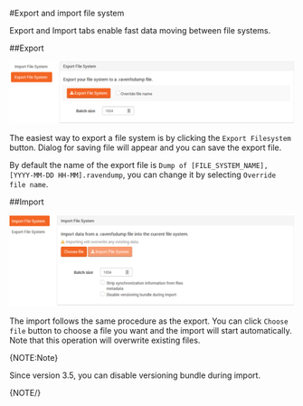 ﻿#Export and import file system

Export and Import tabs enable fast data moving between file systems.

##Export

![Figure 1. Studio. Tasks. Export](images/export-1.png)  

The easiest way to export a file system is by clicking the `Export Filesystem` button. Dialog for saving file will appear and you can save the export file.

By default the name of the export file is `Dump of [FILE_SYSTEM_NAME], [YYYY-MM-DD HH-MM].ravendump`, you can change it by selecting `Override file name`.

##Import

![Figure 1. Studio. Tasks. Export](images/import-1.png)  

The import follows the same procedure as the export. You can click `Choose file` button to choose a file you want and the import will start automatically. Note that this operation will overwrite existing files.

{NOTE:Note}

Since version 3.5, you can disable versioning bundle during import.

{NOTE/}